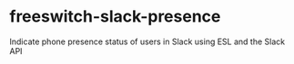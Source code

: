 # freeswitch-slack-presence
Indicate phone presence status of users in Slack using ESL and the Slack API
